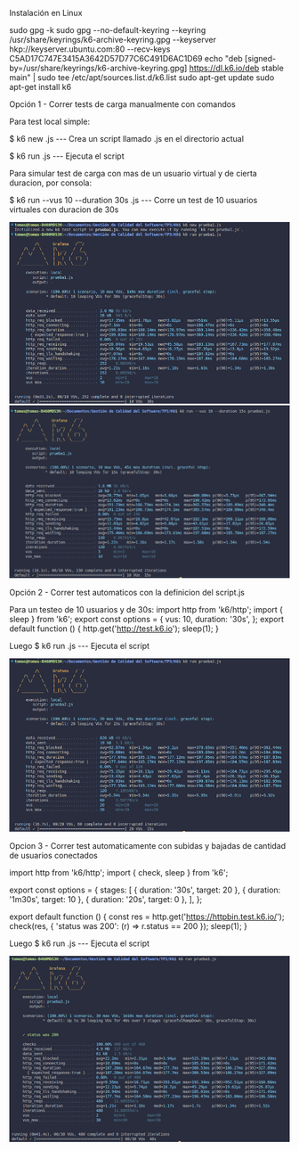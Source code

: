 
Instalación en Linux

sudo gpg -k
sudo gpg --no-default-keyring --keyring /usr/share/keyrings/k6-archive-keyring.gpg --keyserver hkp://keyserver.ubuntu.com:80 --recv-keys C5AD17C747E3415A3642D57D77C6C491D6AC1D69
echo "deb [signed-by=/usr/share/keyrings/k6-archive-keyring.gpg] https://dl.k6.io/deb stable main" | sudo tee /etc/apt/sources.list.d/k6.list
sudo apt-get update
sudo apt-get install k6

Opción 1 - Correr tests de carga manualmente con comandos

Para test local simple:

$ k6 new <nombre del archivo>.js --- Crea un script llamado <nombre del archivo>.js en el directorio actual

$ k6 run <nombre del archivo>.js --- Ejecuta el script

Para simular test de carga con mas de un usuario virtual y de cierta duracion, por consola:

$ k6 run --vus 10 --duration 30s <nombre del archivo>.js --- Corre un test de 10 usuarios virtuales con duracion de 30s

![alt text](image.png)
![alt text](image-2.png)


Opción 2 - Correr test automaticos con la definicion del script.js

Para un testeo de 10 usuarios y de 30s:
import http from 'k6/http';
import { sleep } from 'k6';
export const options = {
  vus: 10,
  duration: '30s',
};
export default function () {
  http.get('http://test.k6.io');
  sleep(1);
}


Luego
$ k6 run <nombre del archivo>.js --- Ejecuta el script

![alt text](image-1.png)

Opcion 3 - Correr test automaticamente con subidas y bajadas de cantidad de usuarios conectados

import http from 'k6/http';
import { check, sleep } from 'k6';

export const options = {
  stages: [
    { duration: '30s', target: 20 },
    { duration: '1m30s', target: 10 },
    { duration: '20s', target: 0 },
  ],
};

export default function () {
  const res = http.get('https://httpbin.test.k6.io/');
  check(res, { 'status was 200': (r) => r.status == 200 });
  sleep(1);
}

Luego
$ k6 run <nombre del archivo>.js --- Ejecuta el script

![alt text](image-3.png)
